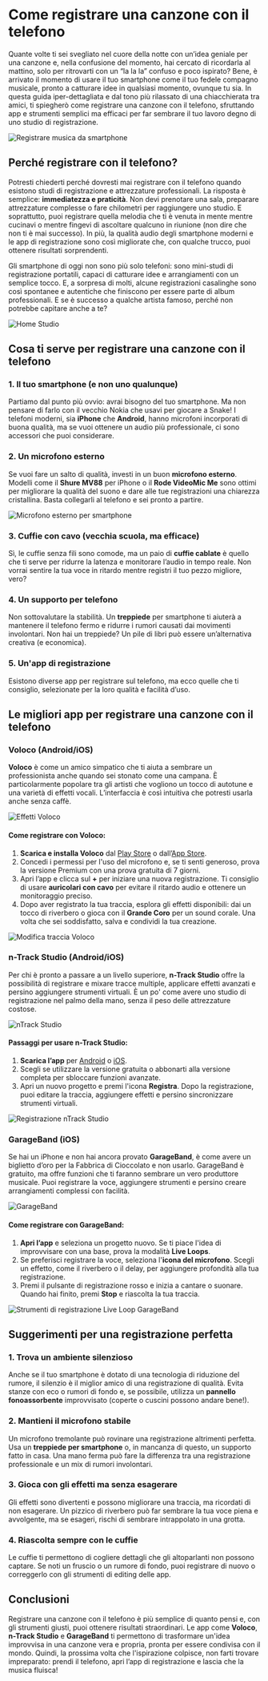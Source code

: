# Come registrare una canzone con il telefono

Quante volte ti sei svegliato nel cuore della notte con un’idea geniale per una canzone e, nella confusione del momento, hai cercato di ricordarla al mattino, solo per ritrovarti con un “la la la” confuso e poco ispirato? Bene, è arrivato il momento di usare il tuo smartphone come il tuo fedele compagno musicale, pronto a catturare idee in qualsiasi momento, ovunque tu sia. In questa guida iper-dettagliata e dal tono più rilassato di una chiacchierata tra amici, ti spiegherò come registrare una canzone con il telefono, sfruttando app e strumenti semplici ma efficaci per far sembrare il tuo lavoro degno di uno studio di registrazione.

![Registrare musica da smartphone](/guide-img/output/a9f03741.jpg)

## Perché registrare con il telefono? 

Potresti chiederti perché dovresti mai registrare con il telefono quando esistono studi di registrazione e attrezzature professionali. La risposta è semplice: **immediatezza e praticità**. Non devi prenotare una sala, preparare attrezzature complesse o fare chilometri per raggiungere uno studio. E soprattutto, puoi registrare quella melodia che ti è venuta in mente mentre cucinavi o mentre fingevi di ascoltare qualcuno in riunione (non dire che non ti è mai successo). In più, la qualità audio degli smartphone moderni e le app di registrazione sono così migliorate che, con qualche trucco, puoi ottenere risultati sorprendenti.

Gli smartphone di oggi non sono più solo telefoni: sono mini-studi di registrazione portatili, capaci di catturare idee e arrangiamenti con un semplice tocco. E, a sorpresa di molti, alcune registrazioni casalinghe sono così spontanee e autentiche che finiscono per essere parte di album professionali. E se è successo a qualche artista famoso, perché non potrebbe capitare anche a te?

![Home Studio](/guide-img/output/d8727dab.jpg)

## Cosa ti serve per registrare una canzone con il telefono

### 1. Il tuo smartphone (e non uno qualunque)
Partiamo dal punto più ovvio: avrai bisogno del tuo smartphone. Ma non pensare di farlo con il vecchio Nokia che usavi per giocare a Snake! I telefoni moderni, sia **iPhone** che **Android**, hanno microfoni incorporati di buona qualità, ma se vuoi ottenere un audio più professionale, ci sono accessori che puoi considerare.

### 2. Un microfono esterno
Se vuoi fare un salto di qualità, investi in un buon **microfono esterno**. Modelli come il **Shure MV88** per iPhone o il **Rode VideoMic Me** sono ottimi per migliorare la qualità del suono e dare alle tue registrazioni una chiarezza cristallina. Basta collegarli al telefono e sei pronto a partire.

![Microfono esterno per smartphone](/guide-img/output/c98ce15e.jpg)

### 3. Cuffie con cavo (vecchia scuola, ma efficace)
Sì, le cuffie senza fili sono comode, ma un paio di **cuffie cablate** è quello che ti serve per ridurre la latenza e monitorare l’audio in tempo reale. Non vorrai sentire la tua voce in ritardo mentre registri il tuo pezzo migliore, vero?

### 4. Un supporto per telefono
Non sottovalutare la stabilità. Un **treppiede** per smartphone ti aiuterà a mantenere il telefono fermo e ridurre i rumori causati dai movimenti involontari. Non hai un treppiede? Un pile di libri può essere un’alternativa creativa (e economica).

### 5. Un'app di registrazione
Esistono diverse app per registrare sul telefono, ma ecco quelle che ti consiglio, selezionate per la loro qualità e facilità d’uso.

## Le migliori app per registrare una canzone con il telefono

### Voloco (Android/iOS)

**Voloco** è come un amico simpatico che ti aiuta a sembrare un professionista anche quando sei stonato come una campana. È particolarmente popolare tra gli artisti che vogliono un tocco di autotune e una varietà di effetti vocali. L’interfaccia è così intuitiva che potresti usarla anche senza caffè.

![Effetti Voloco](/guide-img/output/452a2446.jpg)

#### Come registrare con Voloco:

1. **Scarica e installa Voloco** dal [Play Store](https://play.google.com/store/apps/details?id=com.jazarimusic.voloco) o dall’[App Store](https://apps.apple.com/it/app/voloco/id1052970183).
2. Concedi i permessi per l'uso del microfono e, se ti senti generoso, prova la versione Premium con una prova gratuita di 7 giorni.
3. Apri l’app e clicca sul **+** per iniziare una nuova registrazione. Ti consiglio di usare **auricolari con cavo** per evitare il ritardo audio e ottenere un monitoraggio preciso.
4. Dopo aver registrato la tua traccia, esplora gli effetti disponibili: dai un tocco di riverbero o gioca con il **Grande Coro** per un sound corale. Una volta che sei soddisfatto, salva e condividi la tua creazione.

![Modifica traccia Voloco](/guide-img/output/f6da2c3b.jpg)

### n-Track Studio (Android/iOS)

Per chi è pronto a passare a un livello superiore, **n-Track Studio** offre la possibilità di registrare e mixare tracce multiple, applicare effetti avanzati e persino aggiungere strumenti virtuali. È un po' come avere uno studio di registrazione nel palmo della mano, senza il peso delle attrezzature costose.

![nTrack Studio](/guide-img/output/975ff5d2.jpg)

#### Passaggi per usare n-Track Studio:

1. **Scarica l’app** per [Android](https://play.google.com/store/apps/details?id=com.ntrack.studio.demo) o [iOS](https://apps.apple.com/it/app/n-track-studio-9/id1130289718).
2. Scegli se utilizzare la versione gratuita o abbonarti alla versione completa per sbloccare funzioni avanzate.
3. Apri un nuovo progetto e premi l'icona **Registra**. Dopo la registrazione, puoi editare la traccia, aggiungere effetti e persino sincronizzare strumenti virtuali.

![Registrazione nTrack Studio](/guide-img/output/ea2fe829.jpg)

### GarageBand (iOS)

Se hai un iPhone e non hai ancora provato **GarageBand**, è come avere un biglietto d’oro per la Fabbrica di Cioccolato e non usarlo. GarageBand è gratuito, ma offre funzioni che ti faranno sembrare un vero produttore musicale. Puoi registrare la voce, aggiungere strumenti e persino creare arrangiamenti complessi con facilità.

![GarageBand](/guide-img/output/62ca608c.jpg)

#### Come registrare con GarageBand:

1. **Apri l’app** e seleziona un progetto nuovo. Se ti piace l'idea di improvvisare con una base, prova la modalità **Live Loops**.
2. Se preferisci registrare la voce, seleziona l'**icona del microfono**. Scegli un effetto, come il riverbero o il delay, per aggiungere profondità alla tua registrazione.
3. Premi il pulsante di registrazione rosso e inizia a cantare o suonare. Quando hai finito, premi **Stop** e riascolta la tua traccia.

![Strumenti di registrazione Live Loop GarageBand](/guide-img/output/b253e16e.jpg)

## Suggerimenti per una registrazione perfetta

### 1. Trova un ambiente silenzioso
Anche se il tuo smartphone è dotato di una tecnologia di riduzione del rumore, il silenzio è il miglior amico di una registrazione di qualità. Evita stanze con eco o rumori di fondo e, se possibile, utilizza un **pannello fonoassorbente** improvvisato (coperte o cuscini possono andare bene!).

### 2. Mantieni il microfono stabile
Un microfono tremolante può rovinare una registrazione altrimenti perfetta. Usa un **treppiede per smartphone** o, in mancanza di questo, un supporto fatto in casa. Una mano ferma può fare la differenza tra una registrazione professionale e un mix di rumori involontari.

### 3. Gioca con gli effetti ma senza esagerare
Gli effetti sono divertenti e possono migliorare una traccia, ma ricordati di non esagerare. Un pizzico di riverbero può far sembrare la tua voce piena e avvolgente, ma se esageri, rischi di sembrare intrappolato in una grotta.

### 4. Riascolta sempre con le cuffie
Le cuffie ti permettono di cogliere dettagli che gli altoparlanti non possono captare. Se noti un fruscio o un rumore di fondo, puoi registrare di nuovo o correggerlo con gli strumenti di editing delle app.

## Conclusioni

Registrare una canzone con il telefono è più semplice di quanto pensi e, con gli strumenti giusti, puoi ottenere risultati straordinari. Le app come **Voloco**, **n-Track Studio** e **GarageBand** ti permettono di trasformare un'idea improvvisa in una canzone vera e propria, pronta per essere condivisa con il mondo. Quindi, la prossima volta che l'ispirazione colpisce, non farti trovare impreparato: prendi il telefono, apri l’app di registrazione e lascia che la musica fluisca!
